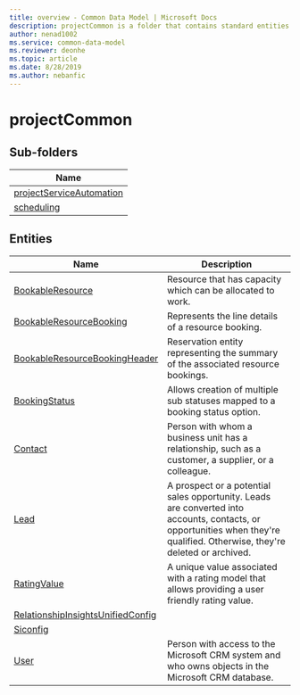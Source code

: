 ```yaml
---
title: overview - Common Data Model | Microsoft Docs
description: projectCommon is a folder that contains standard entities related to the Common Data Model.
author: nenad1002
ms.service: common-data-model
ms.reviewer: deonhe
ms.topic: article
ms.date: 8/28/2019
ms.author: nebanfic
---
```


# projectCommon


## Sub-folders

|Name|
|---|
|[projectServiceAutomation](projectServiceAutomation/overview.md)|
|[scheduling](scheduling/overview.md)|




## Entities

|Name|Description|
|---|---|
|[BookableResource](BookableResource.md)|Resource that has capacity which can be allocated to work.  |
|[BookableResourceBooking](BookableResourceBooking.md)|Represents the line details of a resource booking.  |
|[BookableResourceBookingHeader](BookableResourceBookingHeader.md)|Reservation entity representing the summary of the associated resource bookings.  |
|[BookingStatus](BookingStatus.md)|Allows creation of multiple sub statuses mapped to a booking status option.  |
|[Contact](Contact.md)|Person with whom a business unit has a relationship, such as a customer, a supplier, or a colleague.  |
|[Lead](Lead.md)|A prospect or a potential sales opportunity. Leads are converted into accounts, contacts, or opportunities when they're qualified. Otherwise, they're deleted or archived.  |
|[RatingValue](RatingValue.md)|A unique value associated with a rating model that allows providing a user friendly rating value.  |
|[RelationshipInsightsUnifiedConfig](RelationshipInsightsUnifiedConfig.md)|  |
|[Siconfig](Siconfig.md)|  |
|[User](User.md)|Person with access to the Microsoft CRM system and who owns objects in the Microsoft CRM database.  |

